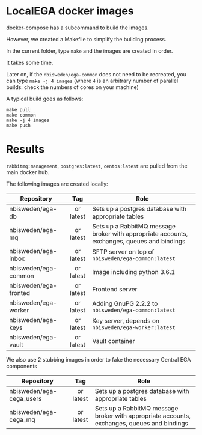 # LocalEGA docker images

docker-compose has a subcommand to build the images.

However, we created a Makefile to simplify the building process.

In the current folder, type `make` and the images are created in order.

It takes some time.

Later on, if the `nbisweden/ega-common` does not need to be recreated, you
can type `make -j 4 images` (where `4` is an arbitrary number of parallel
builds: check the numbers of cores on your machine)

A typical build goes as follows:

	make pull
	make common
	make -j 4 images
	make push

# Results

`rabbitmq:management`, `postgres:latest`, `centos:latest` are pulled from the main docker hub.

The following images are created locally:

| Repository | Tag      | Role |
|------------|:--------:|------|
| nbisweden/ega-db       | <HEAD commit> or latest | Sets up a postgres database with appropriate tables |
| nbisweden/ega-mq       | <HEAD commit> or latest | Sets up a RabbitMQ message broker with appropriate accounts, exchanges, queues and bindings |
| nbisweden/ega-inbox    | <HEAD commit> or latest | SFTP server on top of `nbisweden/ega-common:latest` |
| nbisweden/ega-common   | <HEAD commit> or latest | Image including python 3.6.1 |
| nbisweden/ega-fronted  | <HEAD commit> or latest | Frontend server |
| nbisweden/ega-worker   | <HEAD commit> or latest | Adding GnuPG 2.2.2 to `nbisweden/ega-common:latest` |
| nbisweden/ega-keys     | <HEAD commit> or latest | Key server, depends on `nbisweden/ega-worker:latest` |
| nbisweden/ega-vault    | <HEAD commit> or latest | Vault container |

We also use 2 stubbing images in order to fake the necessary Central EGA components

| Repository | Tag      | Role |
|------------|:--------:|------|
| nbisweden/ega-cega\_users | <HEAD commit> or latest | Sets up a postgres database with appropriate tables |
| nbisweden/ega-cega\_mq    | <HEAD commit> or latest | Sets up a RabbitMQ message broker with appropriate accounts, exchanges, queues and bindings |
